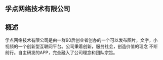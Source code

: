 ## 孚点网络技术有限公司
## 概述

孚点网络技术有限公司是由一群90后创业者创办的一个可以发布图片，文字，小视频的一个创新型互联网平台。公司秉着创新，服务社会，创造价值的理念
不断前行。自主研发的APP，完全融入了公司理念和团队宗旨。



